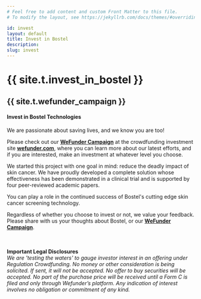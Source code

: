 ```yaml
---
# Feel free to add content and custom Front Matter to this file.
# To modify the layout, see https://jekyllrb.com/docs/themes/#overriding-theme-defaults

id: invest
layout: default
title: Invest in Bostel
description: 
slug: invest
---
```

<!-- <div id="player" data-plyr-provider="vimeo" data-plyr-embed-id="331429597" data-vimeo-responsive="true" data-vimeo-autplay="true"></div> -->
<div class="page-header">
    <div class="page-header__content container">
        <h1 class="h5 page-label">{{ site.t.invest_in_bostel }}</h1>
        <h2 class="h1 page-title">{{ site.t.wefunder_campaign }}</h2>
    </div>
</div>
<article class="page-content">    
    <section class="page-section">
        <div class="container">
            <div class="row">
            <div class="invest-info col">
                <div class="invest-block">
                    <h4 class="invest-block-title">Invest in Bostel Technologies</h4>
                    <p>
                    We are passionate about saving lives, and we know you are too!
                    </p>
                    <p>
                    Please check out our <b><a target="_new" href="https://wefunder.com/bostel.technologies.llc.2">WeFunder Campaign</a></b> at the crowdfunding investment site <b><a target="_new" href="https://wefunder.com/bostel.technologies.llc.2">wefunder.com</a></b>, where you can learn more about our latest efforts, and if you are interested, make an investment at whatever level you choose.
					</p>
					<p>
                    We started this project with one goal in mind: reduce the deadly impact of skin cancer. We have proudly developed a complete solution whose effectiveness has been demonstrated in a clinical trial and is supported by four peer-reviewed academic papers.
                    </p>
                    <p>
                    You can play a role in the continued success of Bostel's cutting edge skin cancer screening technology.<br />
                    </p>
					<p>
					Regardless of whether you choose to invest or not, we value your feedback. Please share with us your thoughts about Bostel, or our <b><a target="_new" href="https://wefunder.com/bostel.technologies.llc.2">WeFunder Campaign</a></b>.
					<br />
					<br />
					<br />
                    </p>
                    <p>
                     <b>Important Legal Disclosures </b><br />
                    <i>We are 'testing the waters' to gauge investor interest in an offering under Regulation Crowdfunding. No money or other consideration is being solicited. If sent, it will not be accepted. No offer to buy securities will be accepted. No part of the purchase price will be received until a Form C is filed and only through Wefunder’s platform. Any indication of interest involves no obligation or commitment of any kind.</i>
                    </p>
                </div>
            </div>
            </div>
        </div>
    </section> 
    
  
</article>

